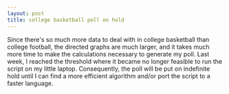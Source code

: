 ```yaml
---
layout: post
title: college basketball poll on hold
---
```


Since there's so much more data to deal with in college basketball than college football, the directed graphs are much larger, and it takes much more time to make the calculations necessary to generate my poll. Last week, I reached the threshold where it became no longer feasible to run the script on my little laptop. Consequently, the poll will be put on indefinite hold until I can find a more efficient algorithm and/or port the script to a faster language.
